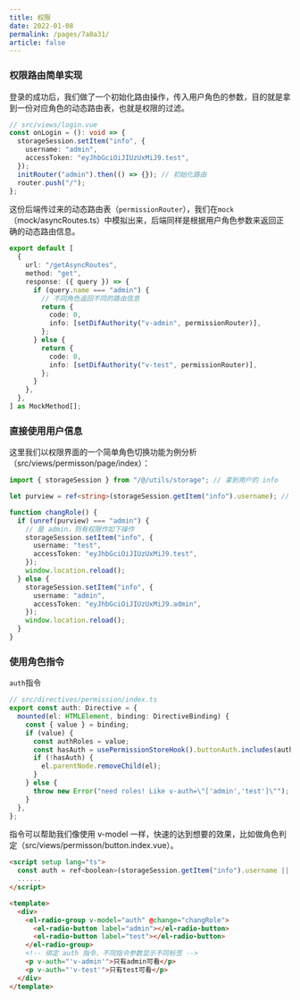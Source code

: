 ```yaml
---
title: 权限
date: 2022-01-08
permalink: /pages/7a0a31/
article: false
---
```


### 权限路由简单实现

登录的成功后，我们做了一个初始化路由操作，传入用户角色的参数，目的就是拿到一份对应角色的动态路由表，也就是权限的过滤。

```typescript
// src/views/login.vue
const onLogin = (): void => {
  storageSession.setItem("info", {
    username: "admin",
    accessToken: "eyJhbGciOiJIUzUxMiJ9.test",
  });
  initRouter("admin").then(() => {}); // 初始化路由
  router.push("/");
};
```

这份后端传过来的动态路由表（`permissionRouter`），我们在`mock`（mock/asyncRoutes.ts）中模拟出来，后端同样是根据用户角色参数来返回正确的动态路由信息。

```typescript
export default [
  {
    url: "/getAsyncRoutes",
    method: "get",
    response: ({ query }) => {
      if (query.name === "admin") {
        // 不同角色返回不同的路由信息
        return {
          code: 0,
          info: [setDifAuthority("v-admin", permissionRouter)],
        };
      } else {
        return {
          code: 0,
          info: [setDifAuthority("v-test", permissionRouter)],
        };
      }
    },
  },
] as MockMethod[];
```

### 直接使用用户信息

这里我们以权限界面的一个简单角色切换功能为例分析（src/views/permisson/page/index）：

```typescript
import { storageSession } from "/@/utils/storage"; // 拿到用户的 info

let purview = ref<string>(storageSession.getItem("info").username); // 获取用户角色（username）

function changRole() {
  if (unref(purview) === "admin") {
    // 是 admin，则有权限作如下操作
    storageSession.setItem("info", {
      username: "test",
      accessToken: "eyJhbGciOiJIUzUxMiJ9.test",
    });
    window.location.reload();
  } else {
    storageSession.setItem("info", {
      username: "admin",
      accessToken: "eyJhbGciOiJIUzUxMiJ9.admin",
    });
    window.location.reload();
  }
}
```

### 使用角色指令

`auth`指令

```typescript
// src/directives/permission/index.ts
export const auth: Directive = {
  mounted(el: HTMLElement, binding: DirectiveBinding) {
    const { value } = binding;
    if (value) {
      const authRoles = value;
      const hasAuth = usePermissionStoreHook().buttonAuth.includes(authRoles);
      if (!hasAuth) {
        el.parentNode.removeChild(el);
      }
    } else {
      throw new Error("need roles! Like v-auth=\"['admin','test']\"");
    }
  },
};
```

指令可以帮助我们像使用 v-model 一样，快速的达到想要的效果，比如做角色判定（src/views/permisson/button.index.vue）。

```html
<script setup lang="ts">
  const auth = ref<boolean>(storageSession.getItem("info").username || "admin"); // 拿到用户角色
  ......
</script>

<template>
  <div>
    <el-radio-group v-model="auth" @change="changRole">
      <el-radio-button label="admin"></el-radio-button>
      <el-radio-button label="test"></el-radio-button>
    </el-radio-group>
    <!-- 绑定 auth 指令，不同指令参数显示不同标签 -->
    <p v-auth="'v-admin'">只有admin可看</p>
    <p v-auth="'v-test'">只有test可看</p>
  </div>
</template>
```
